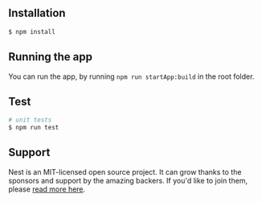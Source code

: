 ## Installation

```bash
$ npm install
```

## Running the app

You can run the app, by running `npm run startApp:build` in the root folder.

## Test

```bash
# unit tests
$ npm run test
```

## Support
Nest is an MIT-licensed open source project. It can grow thanks to the sponsors and support by the amazing backers. If you'd like to join them, please [read more here](https://docs.nestjs.com/support).

